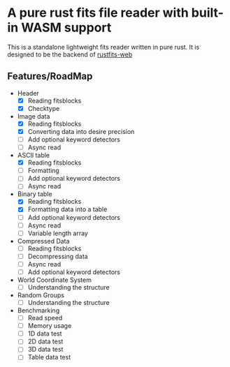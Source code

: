 # A pure rust fits file reader with built-in WASM support

This is a standalone lightweight fits reader written in pure rust. It is designed to be
the backend of [rustfits-web](https://github.com/kazewong/rustfits-web)

## Features/RoadMap

- Header
  - [x] Reading fitsblocks
  - [x] Checktype
- Image data
  - [x] Reading fitsblocks
  - [x] Converting data into desire precision
  - [ ] Add optional keyword detectors
  - [ ] Async read 
- ASCII table
  - [x] Reading fitsblocks
  - [ ] Formatting
  - [ ] Add optional keyword detectors
  - [ ] Async read
- Binary table
  - [x] Reading fitsblocks
  - [x] Formatting data into a table
  - [ ] Add optional keyword detectors
  - [ ] Async read
  - [ ] Variable length array
- Compressed Data
  - [ ] Reading fitsblocks
  - [ ] Decompressing data
  - [ ] Async read
  - [ ] Add optional keyword detectors
- World Coordinate System
  - [ ] Understanding the structure
- Random Groups
  - [ ] Understanding the structure
- Benchmarking
  - [ ] Read speed
  - [ ] Memory usage
  - [ ] 1D data test
  - [ ] 2D data test
  - [ ] 3D data test
  - [ ] Table data test